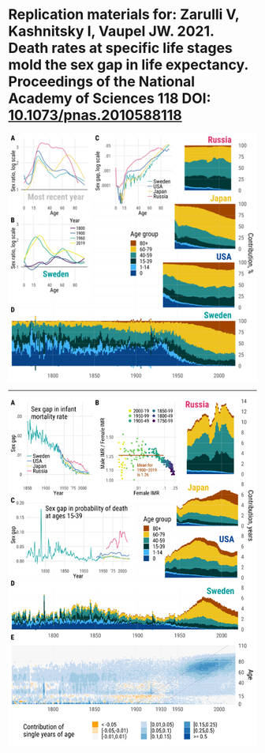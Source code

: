# Replication materials for: Zarulli V, Kashnitsky I, Vaupel JW. 2021. Death rates at specific life stages mold the sex gap in life expectancy. Proceedings of the National Academy of Sciences 118 DOI: [10.1073/pnas.2010588118](https://doi.org/10.1073/pnas.2010588118)



![](/out/main-one.png)

***

![](/out/main-two.png)